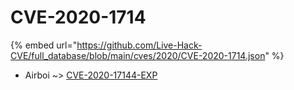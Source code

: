 # CVE-2020-1714
{% embed url="https://github.com/Live-Hack-CVE/full_database/blob/main/cves/2020/CVE-2020-1714.json" %}

* Airboi ~> [CVE-2020-17144-EXP](https://www.alice-snow.ru/2020/database/cve-2020-1714/cve-2020-17144-exp-airboi)